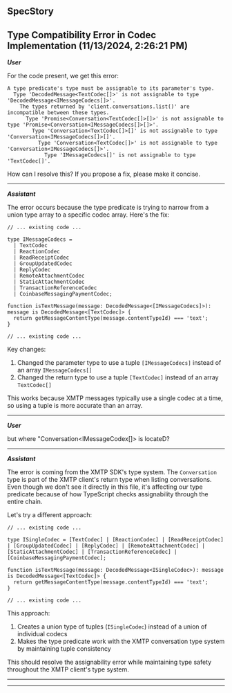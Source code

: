 ## SpecStory

## Type Compatibility Error in Codec Implementation (11/13/2024, 2:26:21 PM)

_**User**_

For the code present, we get this error:
```
A type predicate's type must be assignable to its parameter's type.
  Type 'DecodedMessage<TextCodec[]>' is not assignable to type 'DecodedMessage<IMessageCodecs[]>'.
    The types returned by 'client.conversations.list()' are incompatible between these types.
      Type 'Promise<Conversation<TextCodec[]>[]>' is not assignable to type 'Promise<Conversation<IMessageCodecs[]>[]>'.
        Type 'Conversation<TextCodec[]>[]' is not assignable to type 'Conversation<IMessageCodecs[]>[]'.
          Type 'Conversation<TextCodec[]>' is not assignable to type 'Conversation<IMessageCodecs[]>'.
            Type 'IMessageCodecs[]' is not assignable to type 'TextCodec[]'.
```
How can I resolve this? If you propose a fix, please make it concise.

---

_**Assistant**_

The error occurs because the type predicate is trying to narrow from a union type array to a specific codec array. Here's the fix:

```typescript:components/Chat/Message/V3Message.tsx
// ... existing code ...

type IMessageCodecs = 
  | TextCodec 
  | ReactionCodec 
  | ReadReceiptCodec 
  | GroupUpdatedCodec 
  | ReplyCodec 
  | RemoteAttachmentCodec 
  | StaticAttachmentCodec 
  | TransactionReferenceCodec 
  | CoinbaseMessagingPaymentCodec;

function isTextMessage(message: DecodedMessage<[IMessageCodecs]>): message is DecodedMessage<[TextCodec]> {
  return getMessageContentType(message.contentTypeId) === 'text';
}

// ... existing code ...
```

Key changes:
1. Changed the parameter type to use a tuple `[IMessageCodecs]` instead of an array `IMessageCodecs[]`
2. Changed the return type to use a tuple `[TextCodec]` instead of an array `TextCodec[]`

This works because XMTP messages typically use a single codec at a time, so using a tuple is more accurate than an array.

---

_**User**_

but where "Conversation<IMessageCodex[]> is locateD?

---

_**Assistant**_

The error is coming from the XMTP SDK's type system. The `Conversation` type is part of the XMTP client's return type when listing conversations. Even though we don't see it directly in this file, it's affecting our type predicate because of how TypeScript checks assignability through the entire chain.

Let's try a different approach:

```typescript:components/Chat/Message/V3Message.tsx
// ... existing code ...

type ISingleCodec = [TextCodec] | [ReactionCodec] | [ReadReceiptCodec] | [GroupUpdatedCodec] | [ReplyCodec] | [RemoteAttachmentCodec] | [StaticAttachmentCodec] | [TransactionReferenceCodec] | [CoinbaseMessagingPaymentCodec];

function isTextMessage(message: DecodedMessage<ISingleCodec>): message is DecodedMessage<[TextCodec]> {
  return getMessageContentType(message.contentTypeId) === 'text';
}

// ... existing code ...
```

This approach:
1. Creates a union type of tuples (`ISingleCodec`) instead of a union of individual codecs
2. Makes the type predicate work with the XMTP conversation type system by maintaining tuple consistency

This should resolve the assignability error while maintaining type safety throughout the XMTP client's type system.

---



---

